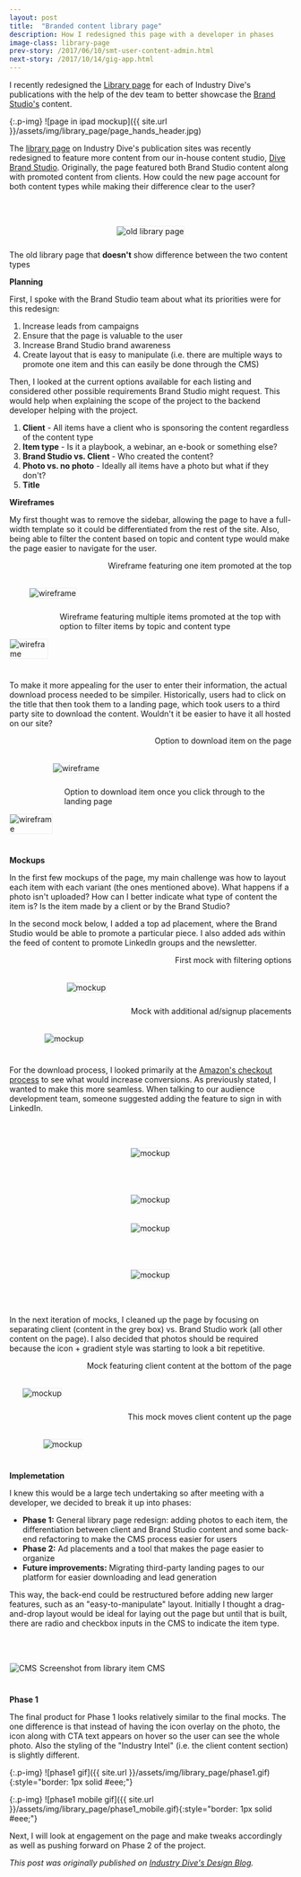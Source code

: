 ```yaml
---
layout: post
title:  "Branded content library page"
description: How I redesigned this page with a developer in phases
image-class: library-page
prev-story: /2017/06/10/smt-user-content-admin.html
next-story: /2017/10/14/gig-app.html
---
```


I recently redesigned the [Library page](https://www.retaildive.com/library/) for each of Industry Dive's publications with the help of the dev team to better showcase the [Brand Studio's](https://www.industrydive.com/brandstudio/) content.

{:.p-img}
![page in ipad mockup]({{ site.url }}/assets/img/library_page/page_hands_header.jpg)

The [library page](https://www.constructiondive.com/library/) on Industry Dive's publication sites was recently redesigned to feature more content from our in-house content studio, [Dive Brand Studio](https://www.industrydive.com/brandstudio/). Originally, the page featured both Brand Studio content along with promoted content from clients. How could the new page account for both content types while making their difference clear to the user?

<div class="row">
	<div class="columns">
		<img class="p-img" alt="old library page" src="{{ site.url }}/assets/img/library_page/old_library_page.png" style="margin: 3rem auto 1.5rem auto; border: 1px solid #eee;">
	</div>
	<span class="help-text" style="margin-bottom: 3rem;">The old library page that <strong>doesn't</strong> show difference between the two content types</span>
</div>

**Planning**

First, I spoke with the Brand Studio team about what its priorities were for this redesign:
1. Increase leads from campaigns
2. Ensure that the page is valuable to the user
3. Increase Brand Studio brand awareness
4. Create layout that is easy to manipulate (i.e. there are multiple ways to promote one item and this can easily be done through the CMS)

Then, I looked at the current options available for each listing and considered other possible requirements Brand Studio might request. This would help when explaining the scope of the project to the backend developer helping with the project. 
1. **Client** - All items have a client who is sponsoring the content regardless of the content type
2. **Item type** - Is it a playbook, a webinar, an e-book or something else?
3. **Brand Studio vs. Client** - Who created the content? 
4. **Photo vs. no photo** - Ideally all items have a photo but what if they don't?
5. **Title** 

**Wireframes**

My first thought was to remove the sidebar, allowing the page to have a full-width template so it could be differentiated from the rest of the site. Also, being able to filter the content based on topic and content type would make the page easier to navigate for the user.

<div class="row">
	<div class="medium-6 columns">
		<img style="border: 1px solid #eee; margin: 3rem auto 1.5rem auto;" src="{{ site.url }}/assets/img/library_page/wireframe1.jpg" alt="wireframe" /> 
		<span class="help-text" style="margin-bottom: 3rem;">Wireframe featuring one item promoted at the top</span>
	</div>
	<div class="medium-6 columns">
		<img style="border: 1px solid #eee; margin: 3rem auto 1.5rem auto;" src="{{ site.url }}/assets/img/library_page/wireframe2.jpg" alt="wireframe" /> 
		<span class="help-text" style="margin-bottom: 3rem;">Wireframe featuring multiple items promoted at the top with option to filter items by topic and content type</span>
	</div>
</div>

To make it more appealing for the user to enter their information, the actual download process needed to be simpiler. Historically, users had to click on the title that then took them to a landing page, which took users to a third party site to download the content. Wouldn't it be easier to have it all hosted on our site? 

<div class="row">
	<div class="medium-6 columns">
		<img style="border: 1px solid #eee; margin: 3rem auto 1.5rem auto;" src="{{ site.url }}/assets/img/library_page/wireframe3.jpg" alt="wireframe" /> 
		<span class="help-text" style="margin-bottom: 3rem;">Option to download item on the page</span>
	</div>
	<div class="medium-6 columns">
		<img style="border: 1px solid #eee; margin: 3rem auto 1.5rem auto;" src="{{ site.url }}/assets/img/library_page/wireframe4.jpg" alt="wireframe" /> 
		<span class="help-text" style="margin-bottom: 3rem;">Option to download item once you click through to the landing page</span>
	</div>
</div>

**Mockups**

In the first few mockups of the page, my main challenge was how to layout each item with each variant (the ones mentioned above). What happens if a photo isn't uploaded? How can I better indicate what type of content the item is? Is the item made by a client or by the Brand Studio? 

In the second mock below, I added a top ad placement, where the Brand Studio would be able to promote a particular piece. I also added ads within the feed of content to promote LinkedIn groups and the newsletter. 

<div class="row">
	<div class="medium-6 columns">
		<img style="border: 1px solid #eee; margin: 3rem auto 1.5rem auto;" src="{{ site.url }}/assets/img/library_page/mock1.jpg" alt="mockup" /> 
		<span class="help-text" style="margin-bottom: 3rem;">First mock with filtering options</span>
	</div>
	<div class="medium-6 columns">
		<img style="border: 1px solid #eee; margin: 3rem auto 1.5rem auto;" src="{{ site.url }}/assets/img/library_page/mock2.jpg" alt="mockup" /> 
		<span class="help-text" style="margin-bottom: 3rem;">Mock with additional ad/signup placements</span>
	</div>
</div>

For the download process, I looked primarily at the [Amazon's checkout process](https://www.smashingmagazine.com/2013/03/designing-a-better-mobile-checkout-process/) to see what would increase conversions. As previously stated, I wanted to make this more seamless. When talking to our audience development team, someone suggested adding the feature to sign in with LinkedIn. 

<div class="row">
	<div class="medium-6 columns">
		<img style="border: 1px solid #eee; margin: 3rem auto 1rem auto;" src="{{ site.url }}/assets/img/library_page/mock_pop_1.jpg" alt="mockup" /> 
	</div>
	<div class="medium-6 columns">
		<img style="border: 1px solid #eee; margin: 3rem auto 1rem auto;" src="{{ site.url }}/assets/img/library_page/mock_pop_2.jpg" alt="mockup" /> 
	</div>
</div>
<div class="row">
	<div class="medium-6 columns">
		<img style="border: 1px solid #eee; margin: 1rem auto 3rem auto;" src="{{ site.url }}/assets/img/library_page/mock_pop_3.jpg" alt="mockup" /> 
	</div>
	<div class="medium-6 columns">
		<img style="border: 1px solid #eee; margin: 1rem auto 3rem auto;" src="{{ site.url }}/assets/img/library_page/mock_pop_4.jpg" alt="mockup" /> 
	</div>
</div>

In the next iteration of mocks, I cleaned up the page by focusing on separating client (content in the grey box) vs. Brand Studio work (all other content on the page). I also decided that photos should be required because the icon + gradient style was starting to look a bit repetitive. 

<div class="row">
	<div class="medium-6 columns">
		<img style="border: 1px solid #eee; margin: 3rem auto 1.5rem auto;" src="{{ site.url }}/assets/img/library_page/mock3.jpg" alt="mockup" /> 
		<span class="help-text" style="margin-bottom: 3rem;">Mock featuring client content at the bottom of the page</span>
	</div>
	<div class="medium-6 columns">
		<img style="border: 1px solid #eee; margin: 3rem auto 1.5rem auto;" src="{{ site.url }}/assets/img/library_page/mock4.jpg" alt="mockup" /> 
		<span class="help-text" style="margin-bottom: 3rem;">This mock moves client content up the page</span>
	</div>
</div>

**Implemetation**

I knew this would be a large tech undertaking so after meeting with a developer, we decided to break it up into phases:

* **Phase 1:** General library page redesign: adding photos to each item, the differentiation between client and Brand Studio content and some back-end refactoring to make the CMS process easier for users
* **Phase 2:** Ad placements and a tool that makes the page easier to organize
* **Future improvements:** Migrating third-party landing pages to our platform for easier downloading and lead generation 

This way, the back-end could be restructured before adding new larger features, such as an "easy-to-manipulate" layout. Initially I thought a drag-and-drop layout would be ideal for laying out the page but until that is built, there are radio and checkbox inputs in the CMS to indicate the item type. 

<p class="centered">
	<img style="border: 1px solid #eee; margin: 3rem auto 1.5rem auto;" src="{{ site.url }}/assets/img/library_page/content_type_CMS.png" alt="CMS" />
	<span style="margin-bottom: 3rem;" class="help-text">Screenshot from library item CMS</span>
</p>

**Phase 1**

The final product for Phase 1 looks relatively similar to the final mocks. The one difference is that instead of having the icon overlay on the photo, the icon along with CTA text appears on hover so the user can see the whole photo. Also the styling of the "Industry Intel" (i.e. the client content section) is slightly different. 

{:.p-img}
![phase1 gif]({{ site.url }}/assets/img/library_page/phase1.gif){:style="border: 1px solid #eee;"}

{:.p-img}
![phase1 mobile gif]({{ site.url }}/assets/img/library_page/phase1_mobile.gif){:style="border: 1px solid #eee;"}

Next, I will look at engagement on the page and make tweaks accordingly as well as pushing forward on Phase 2 of the project.

_This post was originally published on [Industry Dive's Design Blog](http://design.industrydive.com/)._

